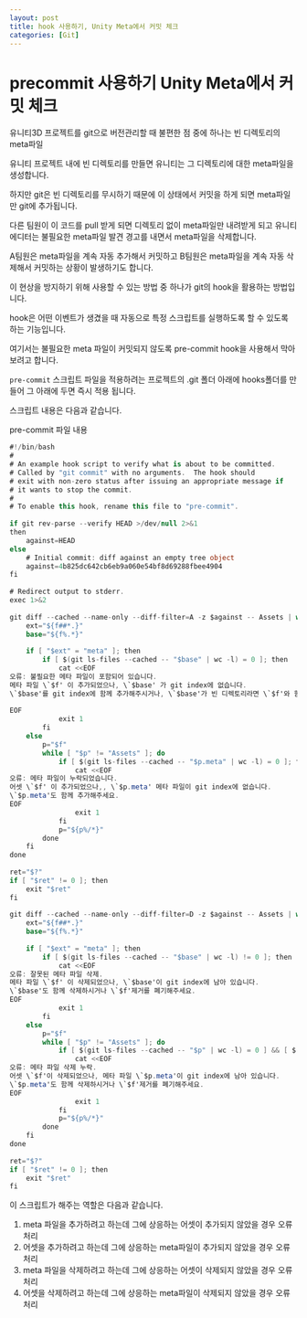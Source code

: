 ```yaml
---
layout: post
title: hook 사용하기, Unity Meta에서 커밋 체크
categories: [Git]
---
```


# precommit 사용하기 Unity Meta에서 커밋 체크

유니티3D 프로젝트를 git으로 버전관리할 때 불편한 점 중에 하나는 빈 디렉토리의 meta파일

유니티 프로젝트 내에 빈 디렉토리를 만들면 유니티는 그 디렉토리에 대한 meta파일을 생성합니다.

하지만 git은 빈 디렉토리를 무시하기 때문에 이 상태에서 커밋을 하게 되면 meta파일만 git에 추가됩니다.

다른 팀원이 이 코드를 pull 받게 되면 디렉토리 없이 meta파일만 내려받게 되고 유니티 에디터는 불필요한 meta파일 발견 경고를 내면서 meta파일을 삭제합니다.

A팀원은 meta파일을 계속 자동 추가해서 커밋하고 B팀원은 meta파일을 계속 자동 삭제해서 커밋하는 상황이 발생하기도 합니다.

이 현상을 방지하기 위해 사용할 수 있는 방법 중 하나가 git의 hook을 활용하는 방법입니다.

hook은 어떤 이벤트가 생겼을 때 자동으로 특정 스크립트를 실행하도록 할 수 있도록 하는 기능입니다.


여기서는 불필요한 meta 파일이 커밋되지 않도록 pre-commit hook을 사용해서 막아보려고 합니다.


`pre-commit` 스크립트 파일을 적용하려는 프로젝트의 .git 폴더 아래에 hooks폴더를 만들어 그 아래에 두면 즉시 적용 됩니다.

스크립트 내용은 다음과 같습니다.

pre-commit 파일 내용 
```c#
#!/bin/bash
#
# An example hook script to verify what is about to be committed.
# Called by "git commit" with no arguments.  The hook should
# exit with non-zero status after issuing an appropriate message if
# it wants to stop the commit.
#
# To enable this hook, rename this file to "pre-commit".
 
if git rev-parse --verify HEAD >/dev/null 2>&1
then
    against=HEAD
else
    # Initial commit: diff against an empty tree object
    against=4b825dc642cb6eb9a060e54bf8d69288fbee4904
fi
 
# Redirect output to stderr.
exec 1>&2
 
git diff --cached --name-only --diff-filter=A -z $against -- Assets | while read -d $'\0' f; do
    ext="${f##*.}"
    base="${f%.*}"
 
    if [ "$ext" = "meta" ]; then
        if [ $(git ls-files --cached -- "$base" | wc -l) = 0 ]; then
            cat <<EOF
오류: 불필요한 메타 파일이 포함되어 있습니다.
메타 파일 \`$f' 이 추가되었으나, \`$base' 가 git index에 없습니다.
\`$base'를 git index에 함께 추가해주시거나, \`$base'가 빈 디렉토리라면 \`$f'와 함께 제거해주세요.
 
EOF
            exit 1
        fi
    else
        p="$f"
        while [ "$p" != "Assets" ]; do
            if [ $(git ls-files --cached -- "$p.meta" | wc -l) = 0 ]; then
                cat <<EOF
오류: 메타 파일이 누락되었습니다.
어셋 \`$f' 이 추가되었으나,, \`$p.meta' 메타 파일이 git index에 없습니다.
\`$p.meta'도 함께 추가해주세요.
EOF
                exit 1
            fi
            p="${p%/*}"
        done
    fi
done
 
ret="$?"
if [ "$ret" != 0 ]; then
    exit "$ret"
fi
 
git diff --cached --name-only --diff-filter=D -z $against -- Assets | while read -d $'\0' f; do
    ext="${f##*.}"
    base="${f%.*}"
 
    if [ "$ext" = "meta" ]; then
        if [ $(git ls-files --cached -- "$base" | wc -l) != 0 ]; then
            cat <<EOF
오류: 잘못된 메타 파일 삭제.
메타 파일 \`$f' 이 삭제되었으나, \`$base'이 git index에 남아 있습니다.
\`$base'도 함께 삭제하시거나 \`$f'제거를 폐기해주세요.
EOF
            exit 1
        fi
    else
        p="$f"
        while [ "$p" != "Assets" ]; do
            if [ $(git ls-files --cached -- "$p" | wc -l) = 0 ] && [ $(git ls-files --cached -- "$p.meta" | wc -l) != 0 ]; then
                cat <<EOF
오류: 메타 파일 삭제 누락.
어셋 \`$f'이 삭제되었으나, 메타 파일 \`$p.meta'이 git index에 남아 있습니다.
\`$p.meta'도 함께 삭제하시거나 \`$f'제거를 폐기해주세요.
EOF
                exit 1
            fi
            p="${p%/*}"
        done
    fi
done
 
ret="$?"
if [ "$ret" != 0 ]; then
    exit "$ret"
fi
```

이 스크립트가 해주는 역할은 다음과 같습니다.

1. meta 파일을 추가하려고 하는데 그에 상응하는 어셋이 추가되지 않았을 경우 오류 처리
2. 어셋을 추가하려고 하는데 그에 상응하는 meta파일이 추가되지 않았을 경우 오류 처리
3. meta 파일을 삭제하려고 하는데 그에 상응하는 어셋이 삭제되지 않았을 경우 오류 처리
4. 어셋을 삭제하려고 하는데 그에 상응하는 meta파일이 삭제되지 않았을 경우 오류 처리